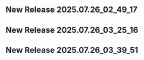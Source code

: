## New Release 2025.07.26_02_49_17
## New Release 2025.07.26_03_25_16
## New Release 2025.07.26_03_39_51
